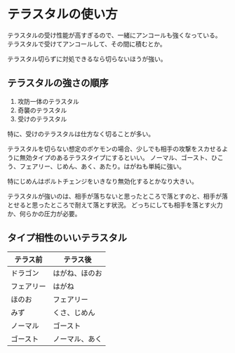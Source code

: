 # テラスタルの使い方

テラスタルの受け性能が高すぎるので、一緒にアンコールも強くなっている。
テラスタルで受けてアンコールして、その間に積むとか。

テラスタル切らずに対処できるなら切らないほうが強い。

## テラスタルの強さの順序

1. 攻防一体のテラスタル
2. 奇襲のテラスタル
3. 受けのテラスタル

特に、受けのテラスタルは仕方なく切ることが多い。

テラスタルを切らない想定のポケモンの場合、少しでも相手の攻撃をスカせるように無効タイプのあるテラスタイプにするといい。
ノーマル、ゴースト、ひこう、フェアリー、じめん、あく、あたり。はがねも単純に強い。

特にじめんはボルトチェンジをいきなり無効化するとかなり大きい。

テラスタルが強いのは、相手が落ちないと思ったところで落とすのと、相手が落とせると思ったところで耐えて落とす状況。
どっちにしても相手を落とす火力か、何らかの圧力が必要。

## タイプ相性のいいテラスタル

| テラス前   | テラス後       |
| ---------- | -------------- |
| ドラゴン   | はがね、ほのお |
| フェアリー | はがね         |
| ほのお     | フェアリー     |
| みず       | くさ、じめん   |
| ノーマル   | ゴースト       |
| ゴースト   | ノーマル、あく |
